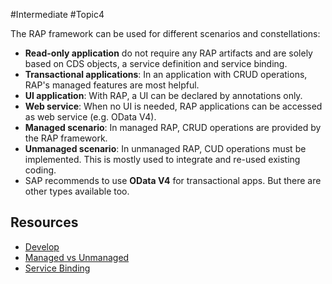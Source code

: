 #Intermediate #Topic4

The RAP framework can be used for different scenarios and constellations:

- **Read-only application** do not require any RAP artifacts and are solely based on CDS objects, a service definition and service binding. 
- **Transactional applications**: In an application with CRUD operations, RAP's managed features are most helpful. 
- **UI application**: With RAP, a UI can be declared by annotations only.
- **Web service**: When no UI is needed, RAP applications can be accessed as web service (e.g. OData V4).
- **Managed scenario**: In managed RAP, CRUD operations are provided by the RAP framework. 
- **Unmanaged scenario**: In unmanaged RAP, CUD operations must be implemented. This is mostly used to integrate and re-used existing coding.
- SAP recommends to use **OData V4** for transactional apps. But there are other types available too.
## Resources
- [Develop](https://help.sap.com/docs/ABAP_PLATFORM_NEW/fc4c71aa50014fd1b43721701471913d/ffef7e02127e442793f24e3dc902c824.html?locale=en-US)
- [Managed vs Unmanaged](https://help.sap.com/docs/ABAP_PLATFORM_NEW/fc4c71aa50014fd1b43721701471913d/e11757cf7e664121b9f583e7ca0eeb39.html?locale=en-US)
- [Service Binding](https://help.sap.com/docs/ABAP_PLATFORM_NEW/fc4c71aa50014fd1b43721701471913d/b58a3c27df4e406f9335d4b346f6be04.html?locale=en-US)